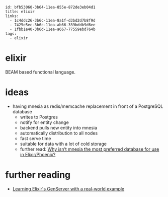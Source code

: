 ```
id: bfb53060-3b64-11ea-855e-872de3eb04d1
title: elixir
links:
  - 1c4ddc26-3b6c-11ea-8a1f-d3bd2d7b8f9d
  - 7425e5ec-3b6c-11ea-ab66-339bddb9d6ee
  - 1fbb1e40-3b6d-11ea-a667-77559ebd764b
tags:
  - elixir
```

# elixir

BEAM based functional language.

# ideas

* having mnesia as redis/memcache replacement in front of a PostgreSQL database
  * writes to Postgres
  * notify for entity change
  * backend pulls new entity into mnesia
  * automatically distribution to all nodes
  * fast serve time
  * suitable for data with a lot of cold storage
  * further read: [Why isn’t mnesia the most preferred database for use in Elixir/Phoenix?][1]

# further reading

* [Learning Elixir's GenServer with a real-world example][2]

[1]: https://elixirforum.com/t/why-isn-t-mnesia-the-most-preferred-database-for-use-in-elixir-phoenix/16811/20
[2]: https://papercups.io/blog/genserver
